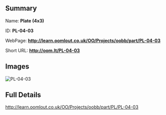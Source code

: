 

## Summary
 
Name: __Plate (4x3)__

ID: __PL-04-03__

WebPage: __http://learn.oomlout.co.uk/OO/Projects/oobb/part/PL-04-03__

Short URL: __http://oom.lt/PL-04-03__


## Images
![PL-04-03](http://oomlout.com/oomlout-OOBB/part/PL/PL-04-03/OOBB-PL-04-03_420.png)




## Full Details

 http://learn.oomlout.co.uk/OO/Projects/oobb/part/PL/PL-04-03

